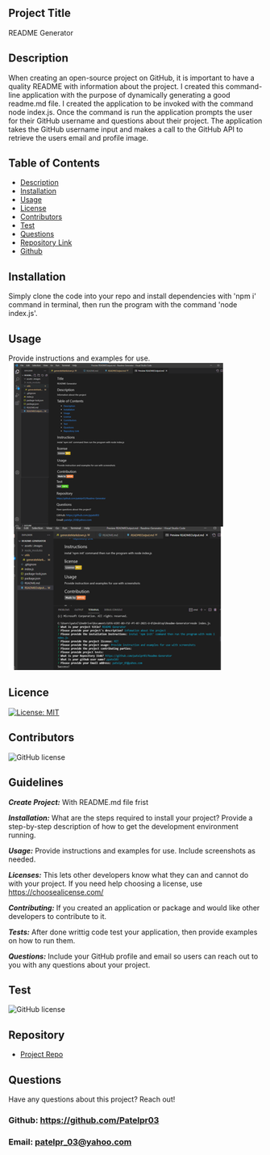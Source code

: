 ## Project Title
README Generator

## Description 
When creating an open-source project on GitHub, it is important to have a quality README with information about the project.
I created this command-line application with the purpose of dynamically generating a good readme.md file.
I created the application to be invoked with the command node index.js.
Once the command is run the application prompts the user for their GitHub username and questions about their project. The application takes the GitHub username input and makes a call to the GitHub API to retrieve the users email and profile image.

## Table of Contents 
  - [Description](#Description)
  - [Installation](#Installation)
  - [Usage](#Usage)
  - [License](#Licence)
  - [Contributors](#Contributors)
  - [Test](#Test)
  - [Questions](#Questions)
  - [Repository Link](#Repository)
  - [Github](#Github)
  

 ## Installation

Simply clone the code into your repo and install dependencies with 'npm i' command in terminal, then run the program with the command 'node index.js'.

## Usage 
Provide instructions and examples for use.
![alt text](assets/images/screenshot.png)

## Licence

[![License: MIT](https://img.shields.io/badge/License-MIT-yellow.svg)](https://opensource.org/licenses/MIT)

## Contributors

![GitHub license](https://img.shields.io/badge/Made%20by-%40Priti-orange)

## Guidelines

***Create Project:***  With README.md file frist

***Installation:***  What are the steps required to install your project? Provide a step-by-step description of how to get the development environment running.

***Usage:***  Provide instructions and examples for use. Include screenshots as needed.

***Licenses:*** This lets other developers know what they can and cannot do with your project. If you need help choosing a license, use https://choosealicense.com/

***Contributing:*** If you created an application or package and would like other developers to contribute to it.

***Tests:*** After done writtig code test your application, then provide examples on how to run them.

***Questions:***  Include your GitHub profile and email so users can reach out to you with any questions about your project.

## Test

![GitHub license](https://img.shields.io/badge/test-100%25-success)

## Repository
- [Project Repo](https://github.com/patelpr03/Readme-Generator)

## Questions

Have any questions about this project? Reach out! <br>
### Github: https://github.com/Patelpr03 
### Email: patelpr_03@yahoo.com